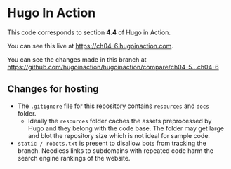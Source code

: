 Hugo In Action
===============

This code corresponds to section **4.4** of Hugo in Action.

You can see this live at https://ch04-6.hugoinaction.com.

You can see the changes made in this branch at https://github.com/hugoinaction/hugoinaction/compare/ch04-5...ch04-6

Changes for hosting
--------------------

* The `.gitignore` file for this repository contains `resources` and `docs` folder.
  * Ideally the `resources` folder caches the assets preprocessed by Hugo and they belong with the code base. The folder may get large and blot the repository size which is not ideal for sample code.
* `static / robots.txt` is present to disallow bots from tracking the branch. Needless links to subdomains with repeated code harm the search engine rankings of the website.


